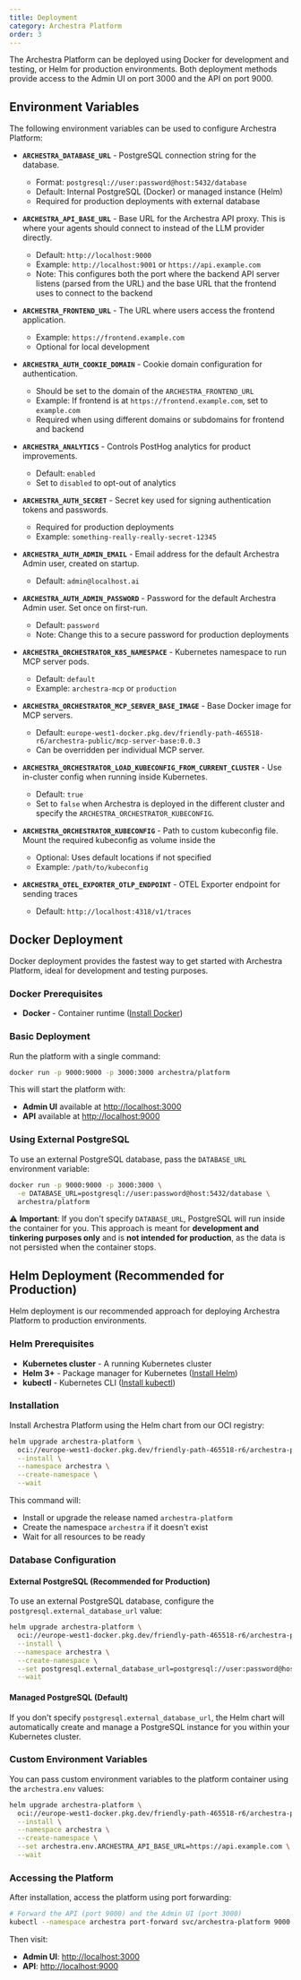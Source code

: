 ```yaml
---
title: Deployment
category: Archestra Platform
order: 3
---
```


The Archestra Platform can be deployed using Docker for development and testing, or Helm for production environments. Both deployment methods provide access to the Admin UI on port 3000 and the API on port 9000.

## Environment Variables

The following environment variables can be used to configure Archestra Platform:

- **`ARCHESTRA_DATABASE_URL`** - PostgreSQL connection string for the database.
  - Format: `postgresql://user:password@host:5432/database`
  - Default: Internal PostgreSQL (Docker) or managed instance (Helm)
  - Required for production deployments with external database

- **`ARCHESTRA_API_BASE_URL`** - Base URL for the Archestra API proxy. This is where your agents should connect to instead of the LLM provider directly.
  - Default: `http://localhost:9000`
  - Example: `http://localhost:9001` or `https://api.example.com`
  - Note: This configures both the port where the backend API server listens (parsed from the URL) and the base URL that the frontend uses to connect to the backend

- **`ARCHESTRA_FRONTEND_URL`** - The URL where users access the frontend application.
  - Example: `https://frontend.example.com`
  - Optional for local development

- **`ARCHESTRA_AUTH_COOKIE_DOMAIN`** - Cookie domain configuration for authentication.
  - Should be set to the domain of the `ARCHESTRA_FRONTEND_URL`
  - Example: If frontend is at `https://frontend.example.com`, set to `example.com`
  - Required when using different domains or subdomains for frontend and backend

- **`ARCHESTRA_ANALYTICS`** - Controls PostHog analytics for product improvements.
  - Default: `enabled`
  - Set to `disabled` to opt-out of analytics

- **`ARCHESTRA_AUTH_SECRET`** - Secret key used for signing authentication tokens and passwords.
  - Required for production deployments
  - Example: `something-really-really-secret-12345`

- **`ARCHESTRA_AUTH_ADMIN_EMAIL`** - Email address for the default Archestra Admin user, created on startup.
  - Default: `admin@localhost.ai`

- **`ARCHESTRA_AUTH_ADMIN_PASSWORD`** - Password for the default Archestra Admin user. Set once on first-run.
  - Default: `password`
  - Note: Change this to a secure password for production deployments

- **`ARCHESTRA_ORCHESTRATOR_K8S_NAMESPACE`** - Kubernetes namespace to run MCP server pods.
  - Default: `default`
  - Example: `archestra-mcp` or `production`

- **`ARCHESTRA_ORCHESTRATOR_MCP_SERVER_BASE_IMAGE`** - Base Docker image for MCP servers.
  - Default: `europe-west1-docker.pkg.dev/friendly-path-465518-r6/archestra-public/mcp-server-base:0.0.3`
  - Can be overridden per individual MCP server.

- **`ARCHESTRA_ORCHESTRATOR_LOAD_KUBECONFIG_FROM_CURRENT_CLUSTER`** - Use in-cluster config when running inside Kubernetes.
  - Default: `true`
  - Set to `false` when Archestra is deployed in the different cluster and specify the `ARCHESTRA_ORCHESTRATOR_KUBECONFIG`.

- **`ARCHESTRA_ORCHESTRATOR_KUBECONFIG`** - Path to custom kubeconfig file. Mount the required kubeconfig as volume inside the
  - Optional: Uses default locations if not specified
  - Example: `/path/to/kubeconfig`

- **`ARCHESTRA_OTEL_EXPORTER_OTLP_ENDPOINT`** - OTEL Exporter endpoint for sending traces
  - Default: `http://localhost:4318/v1/traces`

## Docker Deployment

Docker deployment provides the fastest way to get started with Archestra Platform, ideal for development and testing purposes.

### Docker Prerequisites

- **Docker** - Container runtime ([Install Docker](https://docs.docker.com/get-docker/))

### Basic Deployment

Run the platform with a single command:

```bash
docker run -p 9000:9000 -p 3000:3000 archestra/platform
```

This will start the platform with:

- **Admin UI** available at <http://localhost:3000>
- **API** available at <http://localhost:9000>

### Using External PostgreSQL

To use an external PostgreSQL database, pass the `DATABASE_URL` environment variable:

```bash
docker run -p 9000:9000 -p 3000:3000 \
  -e DATABASE_URL=postgresql://user:password@host:5432/database \
  archestra/platform
```

⚠️ **Important**: If you don't specify `DATABASE_URL`, PostgreSQL will run inside the container for you. This approach is meant for **development and tinkering purposes only** and is **not intended for production**, as the data is not persisted when the container stops.

## Helm Deployment (Recommended for Production)

Helm deployment is our recommended approach for deploying Archestra Platform to production environments.

### Helm Prerequisites

- **Kubernetes cluster** - A running Kubernetes cluster
- **Helm 3+** - Package manager for Kubernetes ([Install Helm](https://helm.sh/docs/intro/install/))
- **kubectl** - Kubernetes CLI ([Install kubectl](https://kubernetes.io/docs/tasks/tools/))

### Installation

Install Archestra Platform using the Helm chart from our OCI registry:

```bash
helm upgrade archestra-platform \
  oci://europe-west1-docker.pkg.dev/friendly-path-465518-r6/archestra-public/helm-charts/archestra-platform \
  --install \
  --namespace archestra \
  --create-namespace \
  --wait
```

This command will:

- Install or upgrade the release named `archestra-platform`
- Create the namespace `archestra` if it doesn't exist
- Wait for all resources to be ready

### Database Configuration

#### External PostgreSQL (Recommended for Production)

To use an external PostgreSQL database, configure the `postgresql.external_database_url` value:

```bash
helm upgrade archestra-platform \
  oci://europe-west1-docker.pkg.dev/friendly-path-465518-r6/archestra-public/helm-charts/archestra-platform \
  --install \
  --namespace archestra \
  --create-namespace \
  --set postgresql.external_database_url=postgresql://user:password@host:5432/database \
  --wait
```

#### Managed PostgreSQL (Default)

If you don't specify `postgresql.external_database_url`, the Helm chart will automatically create and manage a PostgreSQL instance for you within your Kubernetes cluster.

### Custom Environment Variables

You can pass custom environment variables to the platform container using the `archestra.env` values:

```bash
helm upgrade archestra-platform \
  oci://europe-west1-docker.pkg.dev/friendly-path-465518-r6/archestra-public/helm-charts/archestra-platform \
  --install \
  --namespace archestra \
  --create-namespace \
  --set archestra.env.ARCHESTRA_API_BASE_URL=https://api.example.com \
  --wait
```

### Accessing the Platform

After installation, access the platform using port forwarding:

```bash
# Forward the API (port 9000) and the Admin UI (port 3000)
kubectl --namespace archestra port-forward svc/archestra-platform 9000:9000 3000:3000
```

Then visit:

- **Admin UI**: <http://localhost:3000>
- **API**: <http://localhost:9000>

